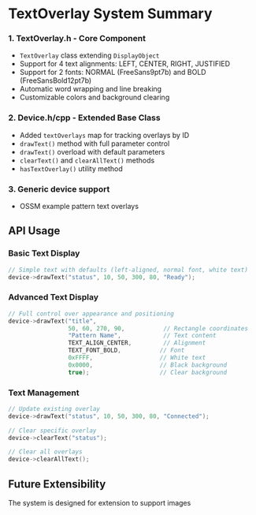 # TextOverlay System Summary

### 1. TextOverlay.h - Core Component
- `TextOverlay` class extending `DisplayObject`
- Support for 4 text alignments: LEFT, CENTER, RIGHT, JUSTIFIED
- Support for 2 fonts: NORMAL (FreeSans9pt7b) and BOLD (FreeSansBold12pt7b)
- Automatic word wrapping and line breaking
- Customizable colors and background clearing

### 2. Device.h/cpp - Extended Base Class
- Added `textOverlays` map for tracking overlays by ID
- `drawText()` method with full parameter control
- `drawText()` overload with default parameters
- `clearText()` and `clearAllText()` methods
- `hasTextOverlay()` utility method

### 3. Generic device support
- OSSM example pattern text overlays


## API Usage

### Basic Text Display
```cpp
// Simple text with defaults (left-aligned, normal font, white text)
device->drawText("status", 10, 50, 300, 80, "Ready");
```

### Advanced Text Display
```cpp
// Full control over appearance and positioning
device->drawText("title", 
                 50, 60, 270, 90,           // Rectangle coordinates
                 "Pattern Name",            // Text content
                 TEXT_ALIGN_CENTER,         // Alignment
                 TEXT_FONT_BOLD,           // Font
                 0xFFFF,                   // White text
                 0x0000,                   // Black background
                 true);                    // Clear background
```

### Text Management
```cpp
// Update existing overlay
device->drawText("status", 10, 50, 300, 80, "Connected");

// Clear specific overlay
device->clearText("status");

// Clear all overlays
device->clearAllText();
```

## Future Extensibility

The system is designed for extension to support images